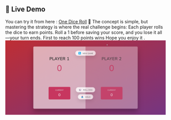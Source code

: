 ## 🔗 Live Demo

You can try it from here : [One Dice Roll](https://abdelqadersafi.github.io/One-Dice-Roll-Game/) 👾
The concept is simple, but mastering the strategy is where the real challenge begins:
Each player rolls the dice to earn points. Roll a 1 before saving your score, and you lose it all—your turn ends. First to reach 100 points wins
Hope you enjoy it . 
![One Dice Roll](chrome_3NGdz0WVxy.png)


